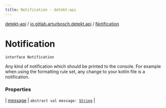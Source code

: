 ```yaml
---
title: Notification - detekt-api
---
```


[detekt-api](../../index.html) / [io.gitlab.arturbosch.detekt.api](../index.html) / [Notification](./index.html)

# Notification

`interface Notification`

Any kind of notification which should be printed to the console.
For example when using the formatting rule set, any change to
your kotlin file is a notification.

### Properties

| [message](message.html) | `abstract val message: `[`String`](https://kotlinlang.org/api/latest/jvm/stdlib/kotlin/-string/index.html) |

